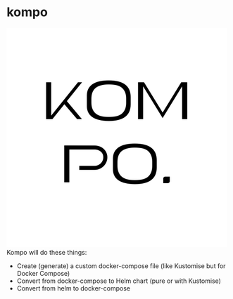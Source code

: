 # kompo

![./kompo..png](./kompo..png)
Kompo will do these things:

- Create (generate) a custom docker-compose file (like Kustomise but for Docker Compose)
- Convert from docker-compose to Helm chart (pure or with Kustomise)
- Convert from helm to docker-compose
